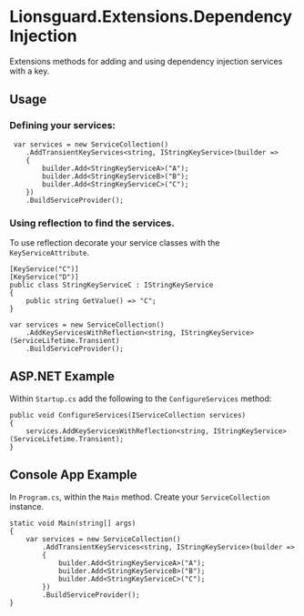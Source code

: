 # Lionsguard.Extensions.DependencyInjection
Extensions methods for adding and using dependency injection services with a key.

## Usage
### Defining your services:
```
 var services = new ServiceCollection()
    .AddTransientKeyServices<string, IStringKeyService>(builder =>
    {
        builder.Add<StringKeyServiceA>("A");
        builder.Add<StringKeyServiceB>("B");
        builder.Add<StringKeyServiceC>("C");
    })
    .BuildServiceProvider();
```

### Using reflection to find the services.
To use reflection decorate your service classes with the `KeyServiceAttribute`.
```
[KeyService("C")]
[KeyService("D")]
public class StringKeyServiceC : IStringKeyService
{
    public string GetValue() => "C";
}

var services = new ServiceCollection()
    .AddKeyServicesWithReflection<string, IStringKeyService>(ServiceLifetime.Transient)
    .BuildServiceProvider();
```

## ASP.NET Example
Within `Startup.cs` add the following to the `ConfigureServices` method:
```
public void ConfigureServices(IServiceCollection services)
{
    services.AddKeyServicesWithReflection<string, IStringKeyService>(ServiceLifetime.Transient);
}
```

## Console App Example
In `Program.cs`, within the `Main` method. Create your `ServiceCollection` instance.
```
static void Main(string[] args)
{
	var services = new ServiceCollection()
		.AddTransientKeyServices<string, IStringKeyService>(builder =>
		{
			builder.Add<StringKeyServiceA>("A");
			builder.Add<StringKeyServiceB>("B");
			builder.Add<StringKeyServiceC>("C");
		})
		.BuildServiceProvider();
}
```
